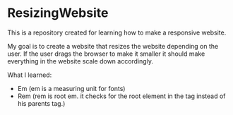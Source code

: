 # ResizingWebsite

This is a repository created for learning how to make a responsive website. 

My goal is to create a website that resizes the website depending on the user. If the user drags the browser to make it smaller it should make everything in the website scale down accordingly.

What I learned:
- Em (em is a measuring unit for fonts)
- Rem (rem is root em. it checks for the root element in the tag instead of his parents tag.)
